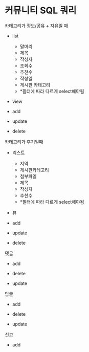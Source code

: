 # 커뮤니티 SQL 쿼리
카테고리가 정보/공유 + 자유일 때

- list
  - 말머리
  - 제목
  - 작성자
  - 조회수
  - 추천수
  - 작성일
  - 게시판 카테고리
  - *필터에 따라 다르게 select해야됨

- view

- add

- update

- delete

카테고리가 후기일때
- 리스트
  - 지역
  - 게시판카테고리
  - 첨부파일<List>
  - 제목
  - 작성자
  - 추천수
  - *필터에 따라 다르게 select해야됨

- 뷰
  
- add
  
- update
  
- delete


댓글
- add

- delete

- update

답글
- add

- delete

- update

신고
  - add

